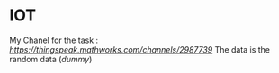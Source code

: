 # IOT
My Chanel for the task : <i>https://thingspeak.mathworks.com/channels/2987739</i> 
The data is the random data (<i>dummy</i>)
